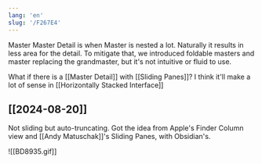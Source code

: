 ```yaml
---
lang: 'en'
slug: '/F267E4'
---
```


Master Master Detail is when Master is nested a lot. Naturally it results in less area for the detail. To mitigate that, we introduced foldable masters and master replacing the grandmaster, but it's not intuitive or fluid to use.

What if there is a [[Master Detail]] with [[Sliding Panes]]? I think it'll make a lot of sense in [[Horizontally Stacked Interface]]

## [[2024-08-20]]

Not sliding but auto-truncating. Got the idea from Apple's Finder Column view and [[Andy Matuschak]]'s Sliding Panes, with Obsidian's.

![[BD8935.gif]]
